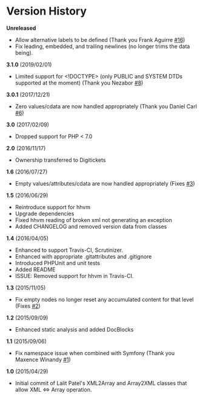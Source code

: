 # Version History

**Unreleased**

* Allow alternative labels to be defined (Thank you Frank Aguirre [#16](https://github.com/digitickets/lalit/pull/16))
* Fix leading, embedded, and trailing newlines (no longer trims the data being).

**3.1.0** (2019/02/01)

* Limited support for <!DOCTYPE> (only PUBLIC and SYSTEM DTDs supported at the moment) (Thank you Nezabor [#8](https://github.com/digitickets/lalit/issues/8))

**3.0.1** (2017/12/21)

* Zero values/cdata are now handled appropriately (Thank you Daniel Carl [#6](https://github.com/digitickets/lalit/pull/6))

**3.0** (2017/02/09)

* Dropped support for PHP < 7.0

**2.0** (2016/11/17)

* Ownership transferred to Digitickets

**1.6** (2016/07/27)

* Empty values/attributes/cdata are now handled appropriately (Fixes [#3](https://github.com/rquadling/lalit/issues/3))

**1.5** (2016/06/29)

* Reintroduce support for hhvm
* Upgrade dependencies
* Fixed hhvm reading of broken xml not generating an exception
* Added CHANGELOG and removed version data from classes

**1.4** (2016/04/05)

* Enhanced to support Travis-CI, Scrutinizer.
* Enhanced with appropriate .gitattributes and .gitignore
* Introduced PHPUnit and unit tests
* Added README
* ISSUE: Removed support for hhvm in Travis-CI.

**1.3** (2015/11/05)

* Fix empty nodes no longer reset any accumulated content for that level (Fixes [#2](https://github.com/rquadling/lalit/issues/2))

**1.2** (2015/09/09)

* Enhanced static analysis and added DocBlocks

**1.1** (2015/09/06)

* Fix namespace issue when combined with Symfony (Thank you Maxence Winandy [#1](https://github.com/rquadling/lalit/pull/1))

**1.0** (2015/04/29)

* Initial commit of Lalit Patel's XML2Array and Array2XML classes that allow XML <=> Array operation.
